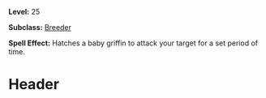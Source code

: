 <!-- TITLE: Spell: Hatch Griffin -->
<!-- SUBTITLE:  -->

**Level:** 25

**Subclass:** [Breeder](breeder)

**Spell Effect:** Hatches a baby griffin to attack your target for a set period of time.

# Header
